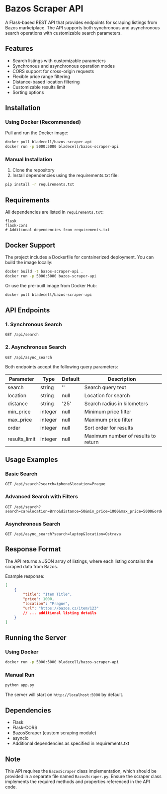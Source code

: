 # Bazos Scraper API

A Flask-based REST API that provides endpoints for scraping listings from Bazos marketplace. The API supports both synchronous and asynchronous search operations with customizable search parameters.

## Features

- Search listings with customizable parameters
- Synchronous and asynchronous operation modes
- CORS support for cross-origin requests
- Flexible price range filtering
- Distance-based location filtering
- Customizable results limit
- Sorting options

## Installation

### Using Docker (Recommended)

Pull and run the Docker image:
```bash
docker pull bladecell/bazos-scraper-api
docker run -p 5000:5000 bladecell/bazos-scraper-api
```

### Manual Installation

1. Clone the repository
2. Install dependencies using the requirements.txt file:
```bash
pip install -r requirements.txt
```

## Requirements

All dependencies are listed in `requirements.txt`:
```
flask
flask-cors
# Additional dependencies from requirements.txt
```

## Docker Support

The project includes a Dockerfile for containerized deployment. You can build the image locally:

```bash
docker build -t bazos-scraper-api .
docker run -p 5000:5000 bazos-scraper-api
```

Or use the pre-built image from Docker Hub:
```bash
docker pull bladecell/bazos-scraper-api
```

## API Endpoints

### 1. Synchronous Search
```
GET /api/search
```

### 2. Asynchronous Search
```
GET /api/async_search
```

Both endpoints accept the following query parameters:

| Parameter     | Type    | Default | Description                           |
|--------------|---------|---------|---------------------------------------|
| search       | string  | ''      | Search query text                     |
| location     | string  | null    | Location for search                   |
| distance     | string  | '25'    | Search radius in kilometers           |
| min_price    | integer | null    | Minimum price filter                  |
| max_price    | integer | null    | Maximum price filter                  |
| order        | integer | null    | Sort order for results                |
| results_limit| integer | null    | Maximum number of results to return   |

## Usage Examples

### Basic Search
```
GET /api/search?search=iphone&location=Prague
```

### Advanced Search with Filters
```
GET /api/search?search=car&location=Brno&distance=50&min_price=1000&max_price=5000&order=1&results_limit=20
```

### Asynchronous Search
```
GET /api/async_search?search=laptop&location=Ostrava
```

## Response Format

The API returns a JSON array of listings, where each listing contains the scraped data from Bazos.

Example response:
```json
[
    {
        "title": "Item Title",
        "price": 1000,
        "location": "Prague",
        "url": "https://bazos.cz/item/123"
        // ... additional listing details
    }
]
```

## Running the Server

### Using Docker
```bash
docker run -p 5000:5000 bladecell/bazos-scraper-api
```

### Manual Run
```bash
python app.py
```

The server will start on `http://localhost:5000` by default.

## Dependencies

- Flask
- Flask-CORS
- BazosScraper (custom scraping module)
- asyncio
- Additional dependencies as specified in requirements.txt

## Note

This API requires the `BazosScraper` class implementation, which should be provided in a separate file named `BazosScraper.py`. Ensure the scraper class implements the required methods and properties referenced in the API code.
